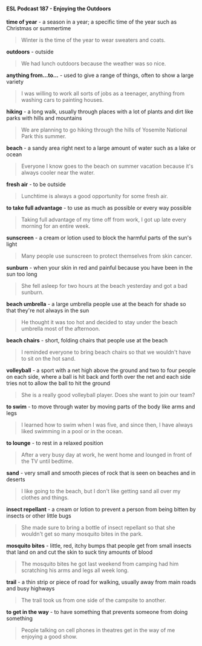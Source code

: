 #### ESL Podcast 187 - Enjoying the Outdoors

**time of year** - a season in a year; a specific time of the year such as Christmas
or summertime

> Winter is the time of the year to wear sweaters and coats.

**outdoors** - outside

> We had lunch outdoors because the weather was so nice.

**anything from...to...** - used to give a range of things, often to show a large
variety

> I was willing to work all sorts of jobs as a teenager, anything from washing cars
to painting houses.

**hiking** - a long walk, usually through places with a lot of plants and dirt like parks
with hills and mountains

> We are planning to go hiking through the hills of Yosemite National Park this
summer.

**beach** - a sandy area right next to a large amount of water such as a lake or
ocean

> Everyone I know goes to the beach on summer vacation because it's always
cooler near the water.

**fresh air** - to be outside

> Lunchtime is always a good opportunity for some fresh air.

**to take full advantage** - to use as much as possible or every way possible

> Taking full advantage of my time off from work, I got up late every morning for
an entire week.

**sunscreen** - a cream or lotion used to block the harmful parts of the sun's light

> Many people use sunscreen to protect themselves from skin cancer.

**sunburn** - when your skin in red and painful because you have been in the sun
too long

> She fell asleep for two hours at the beach yesterday and got a bad sunburn.

**beach umbrella** - a large umbrella people use at the beach for shade so that
they're not always in the sun

> He thought it was too hot and decided to stay under the beach umbrella most of
the afternoon.

**beach chairs** - short, folding chairs that people use at the beach

> I reminded everyone to bring beach chairs so that we wouldn't have to sit on
the hot sand.

**volleyball** - a sport with a net high above the ground and two to four people on
each side, where a ball is hit back and forth over the net and each side tries not
to allow the ball to hit the ground

> She is a really good volleyball player. Does she want to join our team?

**to swim** - to move through water by moving parts of the body like arms and legs

> I learned how to swim when I was five, and since then, I have always liked
swimming in a pool or in the ocean.

**to lounge** - to rest in a relaxed position

> After a very busy day at work, he went home and lounged in front of the TV until
bedtime.

**sand** - very small and smooth pieces of rock that is seen on beaches and in
deserts

> I like going to the beach, but I don't like getting sand all over my clothes and
things.

**insect repellant** - a cream or lotion to prevent a person from being bitten by
insects or other little bugs

> She made sure to bring a bottle of insect repellant so that she wouldn't get so
many mosquito bites in the park.

**mosquito bites** - little, red, itchy bumps that people get from small insects that
land on and cut the skin to suck tiny amounts of blood

> The mosquito bites he got last weekend from camping had him scratching his
arms and legs all week long.

**trail** - a thin strip or piece of road for walking, usually away from main roads and
busy highways

> The trail took us from one side of the campsite to another.

**to get in the way** - to have something that prevents someone from doing
something

> People talking on cell phones in theatres get in the way of me enjoying a good
show.


